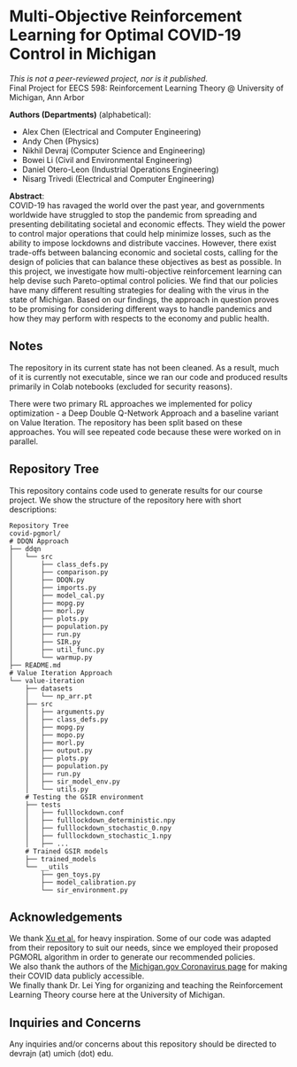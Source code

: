 Multi-Objective Reinforcement Learning for Optimal COVID-19 Control in Michigan
==================
*This is not a peer-reviewed project, nor is it published.*  
Final Project for EECS 598: Reinforcement Learning Theory @ University of Michigan, Ann Arbor  

**Authors (Departments)** (alphabetical):
+ Alex Chen (Electrical and Computer Engineering)  
+ Andy Chen (Physics)  
+ Nikhil Devraj (Computer Science and Engineering)  
+ Bowei Li (Civil and Environmental Engineering)  
+ Daniel Otero-Leon (Industrial Operations Engineering)  
+ Nisarg Trivedi (Electrical and Computer Engineering)  

**Abstract**:  
COVID-19 has ravaged the world over the past year, and governments worldwide have struggled to stop the pandemic from spreading and presenting debilitating societal and economic effects. They wield the power to control major operations that could help minimize losses, such as the ability to impose lockdowns and distribute vaccines. However, there exist trade-offs between balancing economic and societal costs, calling for the design of policies that can balance these objectives as best as possible. In this project, we investigate how multi-objective reinforcement learning can help devise such Pareto-optimal control policies. We find that our policies have many different resulting strategies for dealing with the virus in the state of Michigan. Based on our findings, the approach in question proves to be promising for considering different ways to handle pandemics and how they may perform with respects to the economy and public health.  

## Notes
The repository in its current state has not been cleaned. As a result, much of it is currently not executable, since we ran our code and produced results primarily in Colab notebooks (excluded for security reasons). 

There were two primary RL approaches we implemented for policy optimization - a Deep Double Q-Network Approach and a baseline variant on Value Iteration. The repository has been split based on these approaches. You will see repeated code because these were worked on in parallel.   

## Repository Tree
This repository contains code used to generate results for our course project. 
We show the structure of the repository here with short descriptions:  
```
Repository Tree
covid-pgmorl/
# DDQN Approach
├── ddqn
│   └── src
│       ├── class_defs.py
│       ├── comparison.py
│       ├── DDQN.py
│       ├── imports.py
│       ├── model_cal.py
│       ├── mopg.py
│       ├── morl.py
│       ├── plots.py
│       ├── population.py
│       ├── run.py
│       ├── SIR.py
│       ├── util_func.py
│       └── warmup.py
├── README.md
# Value Iteration Approach
└── value-iteration
    ├── datasets
    │   └── np_arr.pt
    ├── src
    │   ├── arguments.py
    │   ├── class_defs.py
    │   ├── mopg.py
    │   ├── mopo.py
    │   ├── morl.py
    │   ├── output.py
    │   ├── plots.py
    │   ├── population.py
    │   ├── run.py
    │   ├── sir_model_env.py
    │   └── utils.py
    # Testing the GSIR environment
    ├── tests
    │   ├── fulllockdown.conf
    │   ├── fulllockdown_deterministic.npy
    │   ├── fulllockdown_stochastic_0.npy
    │   ├── fulllockdown_stochastic_1.npy
    │   ├── ...
    # Trained GSIR models
    ├── trained_models
    └── __utils
        ├── gen_toys.py
        ├── model_calibration.py
        └── sir_environment.py
```

## Acknowledgements
We thank [Xu et al.](https://github.com/mit-gfx/PGMORL) for heavy inspiration. Some of our code was adapted from their repository to suit our needs, since we employed their proposed PGMORL algorithm in order to generate our recommended policies.  
We also thank the authors of the [Michigan.gov Coronavirus page](https://www.michigan.gov/coronavirus/0,9753,7-406-98163_98173---,00.html) for making their COVID data publicly accessible.  
We finally thank Dr. Lei Ying for organizing and teaching the Reinforcement Learning Theory course here at the University of Michigan.  

## Inquiries and Concerns
Any inquiries and/or concerns about this repository should be directed to devrajn (at) umich (dot) edu.  
